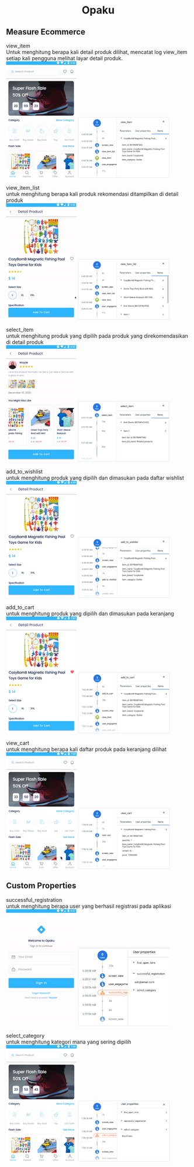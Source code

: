 <h1 align="center">Opaku</h1>

## Measure Ecommerce
view_item<br>
Untuk menghitung berapa kali detail produk dilihat, mencatat log view_item setiap kali pengguna melihat layar detail produk.<br>
<img src="/previews/view_item.gif"/>
<img src="/previews/view_item.png" width="50%"/>

view_item_list<br>
untuk menghitung berapa kali produk rekomendasi ditampilkan di detail produk<br>
<img src="/previews/view_item_list.gif" />
<img src="/previews/view_item_list.png" width="50%"/>

select_item<br>
untuk menghitung produk yang dipilih pada produk yang direkomendasikan di detail produk<br>
<img src="/previews/select_item.gif" />
<img src="/previews/select_item.png" width="50%"/>

add_to_wishlist<br>
untuk menghitung produk yang dipilih dan dimasukan pada daftar wishlist<br>
<img src="/previews/add_to_wishlist.gif" />
<img src="/previews/add_to_wishlist.png" width="50%"/>

add_to_cart<br>
untuk menghitung produk yang dipilih dan dimasukan pada keranjang<br>
<img src="/previews/add_to_cart.gif" />
<img src="/previews/add_to_cart.png" width="50%"/>

view_cart<br>
untuk menghitung berapa kali daftar produk pada keranjang dilihat<br>
<img src="/previews/view_cart.gif" />
<img src="/previews/view_cart.png" width="50%"/>

## Custom Properties
successful_registration<br>
untuk menghitung berapa user yang berhasil registrasi pada aplikasi<br>
<img src="/previews/successful_registration.gif" />
<img src="/previews/successful_registration.png" width="50%"/>

select_category<br>
untuk menghitung kategori mana yang sering dipilih<br>
<img src="/previews/select_category.gif" />
<img src="/previews/select_category.png" width="50%"/>